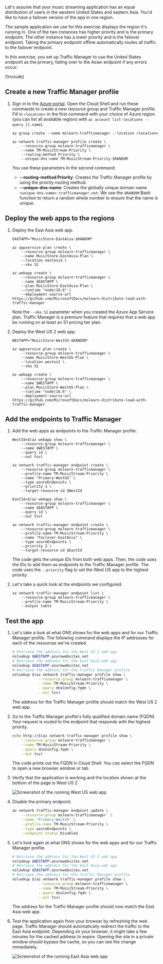 Let's assume that your music streaming application has an equal distribution of users in the western United States and eastern Asia. You'd like to have a failover version of the app in one region.

The sample application we use for this exercise displays the region it's running in. One of the two instances has higher priority and is the primary endpoint. The other instance has a lower priority and is the failover endpoint. Taking the primary endpoint offline automatically routes all traffic to the failover endpoint.

In this exercise, you set up Traffic Manager to use the United States endpoint as the primary, failing over to the Asian endpoint if any errors occur.

[!include[](../../../includes/azure-exercise-subscription-prerequisite.md)]

## Create a new Traffic Manager profile

1. Sign in to the [Azure portal](https://portal.azure.com/?azure-portal=true). Open the Cloud Shell and run these commands to create a new resource group and Traffic Manager profile. Fill in `<location>` in the first command with your choice of Azure region (you can list all available regions with `az account list-locations --query [].name`).

    ```azurecli
    az group create --name mslearn-trafficmanager --location <location>

    az network traffic-manager profile create \
        --resource-group mslearn-trafficmanager \
        --name TM-MusicStream-Priority \
        --routing-method Priority \
        --unique-dns-name TM-MusicStream-Priority-$RANDOM
    ```

    You use these parameters in the second command:

    - **--routing-method Priority**: Creates the Traffic Manager profile by using the priority routing method.
    - **--unique-dns-name**: Creates the globally unique domain name `<unique-dns-name>.trafficmanager.net`. We use the `$RANDOM` Bash function to return a random whole number to ensure that the name is unique.

## Deploy the web apps to the regions

1. Deploy the East Asia web app.

    ```azurecli
    EASTAPP="MusicStore-EastAsia-$RANDOM"

    az appservice plan create \
        --resource-group mslearn-trafficmanager \
        --name MusicStore-EastAsia-Plan \
        --location eastasia \
        --sku S1

    az webapp create \
        --resource-group mslearn-trafficmanager \
        --name $EASTAPP \
        --plan MusicStore-EastAsia-Plan \
        --runtime "node|10.6" \
        --deployment-source-url https://github.com/MicrosoftDocs/mslearn-distribute-load-with-traffic-manager
    ```

    Note the `--sku S1` parameter when you created the Azure App Service plan. Traffic Manager is a premium feature that requires that a web app be running on at least an S1 pricing tier plan.

1. Deploy the West US 2 web app.

    ```azurecli
    WESTAPP="MusicStore-WestUS-$RANDOM"

    az appservice plan create \
        --resource-group mslearn-trafficmanager \
        --name MusicStore-WestUS-Plan \
        --location westus2 \
        --sku S1

    az webapp create \
        --resource-group mslearn-trafficmanager \
        --name $WESTAPP \
        --plan MusicStore-WestUS-Plan \
        --runtime "node|10.6" \
        --deployment-source-url https://github.com/MicrosoftDocs/mslearn-distribute-load-with-traffic-manager
    ```

## Add the endpoints to Traffic Manager

1. Add the web apps as endpoints to the Traffic Manager profile.

    ```azurecli
    WestId=$(az webapp show \
        --resource-group mslearn-trafficmanager \
        --name $WESTAPP \
        --query id \
        --out tsv)

    az network traffic-manager endpoint create \
        --resource-group mslearn-trafficmanager \
        --profile-name TM-MusicStream-Priority \
        --name "Primary-WestUS" \
        --type azureEndpoints \
        --priority 1 \
        --target-resource-id $WestId

    EastId=$(az webapp show \
        --resource-group mslearn-trafficmanager \
        --name $EASTAPP \
        --query id \
        --out tsv)

    az network traffic-manager endpoint create \
        --resource-group mslearn-trafficmanager \
        --profile-name TM-MusicStream-Priority \
        --name "Failover-EastAsia" \
        --type azureEndpoints \
        --priority 2 \
        --target-resource-id $EastId
    ```

    The code gets the unique IDs from both web apps. Then, the code uses the IDs to add them as endpoints to the Traffic Manager profile. The code uses the `--priority` flag to set the West US app to the highest priority.

1. Let's take a quick look at the endpoints we configured.

    ```azurecli
    az network traffic-manager endpoint list \
        --resource-group mslearn-trafficmanager \
        --profile-name TM-MusicStream-Priority \
        --output table
    ```

## Test the app

1. Let's take a look at what DNS shows for the web apps and for our Traffic Manager profile. The following command displays the IP addresses for each of the resources we've created.

    ```bash
    # Retrieve the address for the West US 2 web app
    nslookup $WESTAPP.azurewebsites.net
    # Retrieve the address for the East Asia web app
    nslookup $EASTAPP.azurewebsites.net
    # Retrieve the address for the Traffic Manager profile
    nslookup $(az network traffic-manager profile show \
                --resource-group mslearn-trafficmanager \
                --name TM-MusicStream-Priority \
                --query dnsConfig.fqdn \
                --out tsv)
    ```

    The address for the Traffic Manager profile should match the West US 2 web app.

1. Go to the Traffic Manager profile's fully qualified domain name (FQDN). Your request is routed to the endpoint that responds with the highest priority.

    ```bash
    echo http://$(az network traffic-manager profile show \
        --resource-group mslearn-trafficmanager \
        --name TM-MusicStream-Priority \
        --query dnsConfig.fqdn \
        --out tsv)
    ```

    The code prints out the FQDN in Cloud Shell. You can select the FQDN to open a new browser window or tab.

1. Verify that the application is working and the location shown at the bottom of the page is West US 2.

    ![Screenshot of the running West US web app](../media/3-west-us-app.png)

1. Disable the primary endpoint.

    ```bash
    az network traffic-manager endpoint update \
        --resource-group mslearn-trafficmanager  \
        --name "Primary-WestUS" \
        --profile-name TM-MusicStream-Priority \
        --type azureEndpoints \
        --endpoint-status Disabled
    ```

1. Let's look again at what DNS shows for the web apps and for our Traffic Manager profile.

    ```bash
    # Retrieve the address for the West US 2 web app
    nslookup $WESTAPP.azurewebsites.net
    # Retrieve the address for the East Asia web app
    nslookup $EASTAPP.azurewebsites.net
    # Retrieve the address for the Traffic Manager profile
    nslookup $(az network traffic-manager profile show \
                --resource-group mslearn-trafficmanager \
                --name TM-MusicStream-Priority \
                --query dnsConfig.fqdn \
                --out tsv)
    ```

    The address for the Traffic Manager profile should now match the East Asia web app.

1. Test the application again from your browser by refreshing the web page. Traffic Manager should automatically redirect the traffic to the East Asia endpoint. Depending on your browser, it might take a few minutes for the cached address to expire. Opening the site in a private window should bypass the cache, so you can see the change immediately.

    ![Screenshot of the running East Asia web app](../media/3-east-asia-app.png)
